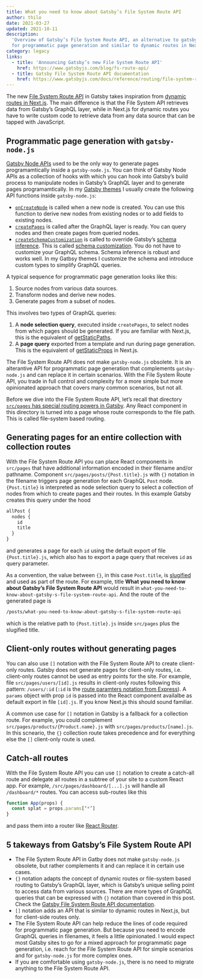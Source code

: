 ```yaml
---
title: What you need to know about Gatsby’s File System Route API
author: thilo
date: 2021-03-27
updated: 2021-10-11
description:
  'Overview of Gatsby’s File System Route API, an alternative to gatsby-node.js
  for programmatic page generation and similar to dynamic routes in Next.js.'
category: legacy
links:
  - title: 'Announcing Gatsby’s new File System Route API'
    href: https://www.gatsbyjs.com/blog/fs-route-api/
  - title: Gatsby File System Route API documentation
    href: https://www.gatsbyjs.com/docs/reference/routing/file-system-route-api/
---
```


<script context="module">
  export const prerender = true;
</script>

The new
[File System Route API](https://www.gatsbyjs.com/docs/reference/routing/file-system-route-api/)
in Gatsby takes inspiration from
[dynamic routes in Next.js](https://nextjs.org/docs/routing/dynamic-routes). The
main difference is that the File System API retrieves data from Gatsby’s GraphQL
layer, while in Next.js for dynamic routes you have to write custom code to
retrieve data from any data source that can be tapped with JavaScript.

## Programmatic page generation with `gatsby-node.js`

[Gatsby Node APIs](https://www.gatsbyjs.com/docs/reference/config-files/gatsby-node/)
used to be the only way to generate pages programamtically inside a
`gatsby-node.js`. You can think of Gatsby Node APIs as a collection of hooks
with which you can hook into Gatsby’s build process to manipulate nodes in
Gatsby’s GraphQL layer and to generate pages programamtically. In my
[Gatsby themes](https://github.com/maiertech/gatsby-themes) I usually create the
following API functions inside `gatsby-node.js`:

- [`onCreateNode`](https://www.gatsbyjs.com/docs/reference/config-files/gatsby-node/#onCreateNode)
  is called when a new node is created. You can use this function to derive new
  nodes from existing nodes or to add fields to existing nodes.
- [`createPages`](https://www.gatsbyjs.com/docs/reference/config-files/gatsby-node/#createPages)
  is called after the GraphQL layer is ready. You can query nodes and then
  create pages from queried nodes.
- [`createSchemaCustomization`](https://www.gatsbyjs.com/docs/reference/config-files/gatsby-node/#createSchemaCustomization)
  is called to override Gatsby’s
  [schema inference](https://www.gatsbyjs.com/docs/schema-inference/). This is
  called
  [schema customization](https://www.gatsbyjs.com/docs/reference/graphql-data-layer/schema-customization/).
  You do not have to customize your GraphQL schema. Schema inference is robust
  and works well. In my Gatbsy themes I customize the schema and introduce
  custom types to simplify GraphQL queries.

A typical sequence for programmatic page generation looks like this:

1. Source nodes from various data sources.
1. Transform nodes and derive new nodes.
1. Generate pages from a subset of nodes.

This involves two types of GraphQL queries:

1. A **node selection query**, executed inside `createPages`, to select nodes
   from which pages should be generated. If you are familiar with Next.js, this
   is the equivalent of
   [getStaticPaths](https://nextjs.org/docs/basic-features/data-fetching#getstaticpaths-static-generation).
1. A **page query** exported from a template and run during page generation.
   This is the equivalent of
   [getStaticProps](https://nextjs.org/docs/basic-features/data-fetching#getstaticprops-static-generation)
   in Next.js.

The File System Route API does not make `gatsby-node.js` obsolete. It is an
alterantive API for programmatic page generation that complements
`gatsby-node.js` and can replace it in certain scenarios. With the File System
Route API, you trade in full control and complexity for a more simple but more
opinionated approach that covers many common scenarios, but not all.

Before we dive into the File System Route API, let’s recall that directory
[`src/pages` has special routing powers in Gatsby](https://www.gatsbyjs.com/docs/reference/routing/creating-routes/#routes-defined-in-srcpages).
Any React component in this directory is turned into a page whose route
corresponds to the file path. This is called file-system based routing.

## Generating pages for an entire collection with collection routes

With the File System Route API you can place React components in `src/pages`
that have additional information encoded in their filename and/or pathname.
Component `src/pages/posts/{Post.title}.js` with `{}` notation in the filename
triggers page generation for each GraphQL `Post` node. `{Post.title}` is
interpreted as node selection query to select a collection of nodes from which
to create pages and their routes. In this example Gatsby creates this query
under the hood

```graphql
allPost {
  nodes {
    id
    title
  }
}
```

and generates a page for each `id` using the default export of file
`{Post.title}.js`, which also has to export a page query that receives `id` as
query parameter.

As a convention, the value between `{}`, in this case `Post.title`, is
[slugified](https://github.com/sindresorhus/slugify) and used as part of the
route. For example, title **What you need to know about Gatsby’s File System
Route API** would result in
`what-you-need-to-know-about-gatsby-s-file-system-route-api`. And the route of
the generated page is

```bash
/posts/what-you-need-to-know-about-gatsby-s-file-system-route-api
```

which is the relative path to `{Post.title}.js` inside `src/pages` plus the
slugified title.

## Client-only routes without generating pages

You can also use `[]` notation with the File System Route API to create
client-only routes. Gatsby does not generate pages for client-only routes, i.e.
client-only routes cannot be used as entry points for the site. For example,
file `src/pages/users/[id].js` results in client-only routes following this
pattern: `/users/:id` (`:id` is the
[route paramters notation from Express](https://expressjs.com/en/guide/routing.html)).
A `params` object with prop `id` is passed into the React component availalbe as
default export in file `[id].js`. If you know Next.js this should sound
familiar.

A common use case for `[]` notation in Gatsby is a fallback for a collection
route. For example, you could complement `src/pages/products/{Product.name}.js`
with `src/pages/products/[name].js`. In this scneario, the `{}` collection route
takes precedence and for everything else the `[]` client-only route is used.

## Catch-all routes

With the File System Route API you can use `[]` notation to create a catch-all
route and delegate all routes in a subtree of your site to a custom React app.
For example, `/src/pages/dashboard/[...].js` will handle all `/dashboard/*`
routes. You can access sub-routes like this

```jsx
function App(props) {
  const splat = props.params[‘*’]
}
```

and pass them into a router like [React Router](https://reactrouter.com/).

## 5 takeways from Gatsby’s File System Route API

- The File System Route API in Gatby does not make `gatsby-node.js` obsolete,
  but rather complements it and can replace it in certain use cases.
- `{}` notation adapts the concept of dynamic routes or file-system based
  routing to Gatsby’s GraphQL layer, which is Gatsby’s unique selling point to
  access data from various sources. There are more types of GraphQL queries that
  can be expressed with `{}` notation than covered in this post. Check the
  [Gatsby File System Route API documentation](https://www.gatsbyjs.com/docs/reference/routing/file-system-route-api/).
- `[]` notation adds an API that is similar to dynamic routes in Next.js, but
  for client-side routes only.
- The File System Route API can help reduce the lines of code required for
  programmatic page generation. But because you need to encode GraphQL queries
  in filenames, it feels a little opinionated. I would expect most Gatsby sites
  to go for a mixed approach for programmatic page generation, i.e. reach for
  the File System Route API for simple scenarios and for `gatsby-node.js` for
  more complex ones.
- If you are comfortable using `gatsby-node.js`, there is no need to migrate
  anything to the File System Route API.
